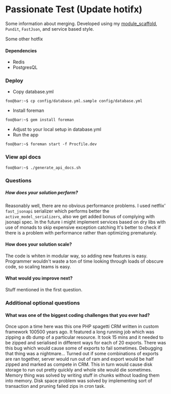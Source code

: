 # Passionate Test (Update hotifx)

Some information about merging.
Developed using my [module_scaffold](https://github.com/AlexanderNosenko/module_scaffold), `Pundit`, `FastJson`, and service based style.


Some other hotfix
#### Dependencies
* Redis
* PostgresQL

### Deploy
* Copy database.yml
```console
foo@bar:~$ cp config/database.yml.sample config/database.yml
```
* Install foreman
```console
foo@bar:~$ gem install foreman
```
* Adjust to your local setup in database.yml
* Run the app
```console
foo@bar:~$ foreman start -f Procfile.dev
```
### View api docs
```console
foo@bar:~$ ./generate_api_docs.sh
```
### Questions
##### How does your solution perform?
Reasonably well, there are no obvious performance problems.
I used netflix' `fast_jsonapi` serializer which performs better the `active_model_serializers`, also we get added bonus of complying with jsonapi spec.
In the future i might implement services based on dry libs with use of monads to skip expensive exception catching
It's better to check if there is a problem with performance rather than optimizing prematurely.
#### How does your solution scale?
The code is whiten in modular way, so adding new features is easy. 
Programmer wouldn't waste a ton of time looking through loads of obscure code, so scaling teams is easy.

#### What would you improve next?
Stuff mentioned in the first question.

### Additional optional questions
#### What was one of the biggest coding challenges that you ever had?
Once upon a time here was this one PHP spagetti CRM written in custom framework 100500 years ago. 
It featured a long running job which was zipping a db dump of a particular resource. 
It took 15 mins and it needed to be zipped and serialised in different ways for each of 20 exports.
There was this bug which would cause some of exports to fail sometimes.
Debugging that thing was a nightmare...
Turned out if some combinations of exports are ran together, server would run out of ram and export would be half zipped and marked as compete in CRM.
This in turn would cause disk storage to run out pretty quickly and whole site would die sometimes.
Memory thing was solved by writing stuff in chunks without loading them into memory.
Disk space problem was solved by implementing sort of transaction and pruning failed zips in cron task.
